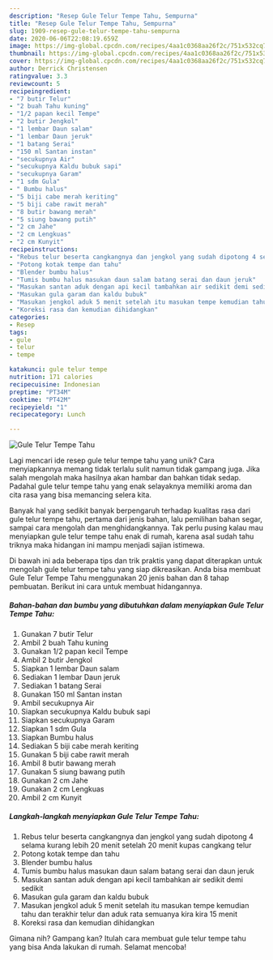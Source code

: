 ```yaml
---
description: "Resep Gule Telur Tempe Tahu, Sempurna"
title: "Resep Gule Telur Tempe Tahu, Sempurna"
slug: 1909-resep-gule-telur-tempe-tahu-sempurna
date: 2020-06-06T22:08:19.659Z
image: https://img-global.cpcdn.com/recipes/4aa1c0368aa26f2c/751x532cq70/gule-telur-tempe-tahu-foto-resep-utama.jpg
thumbnail: https://img-global.cpcdn.com/recipes/4aa1c0368aa26f2c/751x532cq70/gule-telur-tempe-tahu-foto-resep-utama.jpg
cover: https://img-global.cpcdn.com/recipes/4aa1c0368aa26f2c/751x532cq70/gule-telur-tempe-tahu-foto-resep-utama.jpg
author: Derrick Christensen
ratingvalue: 3.3
reviewcount: 5
recipeingredient:
- "7 butir Telur"
- "2 buah Tahu kuning"
- "1/2 papan kecil Tempe"
- "2 butir Jengkol"
- "1 lembar Daun salam"
- "1 lembar Daun jeruk"
- "1 batang Serai"
- "150 ml Santan instan"
- "secukupnya Air"
- "secukupnya Kaldu bubuk sapi"
- "secukupnya Garam"
- "1 sdm Gula"
- " Bumbu halus"
- "5 biji cabe merah keriting"
- "5 biji cabe rawit merah"
- "8 butir bawang merah"
- "5 siung bawang putih"
- "2 cm Jahe"
- "2 cm Lengkuas"
- "2 cm Kunyit"
recipeinstructions:
- "Rebus telur beserta cangkangnya dan jengkol yang sudah dipotong 4 selama kurang lebih 20 menit setelah 20 menit kupas cangkang telur"
- "Potong kotak tempe dan tahu"
- "Blender bumbu halus"
- "Tumis bumbu halus masukan daun salam batang serai dan daun jeruk"
- "Masukan santan aduk dengan api kecil tambahkan air sedikit demi sedikit"
- "Masukan gula garam dan kaldu bubuk"
- "Masukan jengkol aduk 5 menit setelah itu masukan tempe kemudian tahu dan terakhir telur dan aduk rata semuanya kira kira 15 menit"
- "Koreksi rasa dan kemudian dihidangkan"
categories:
- Resep
tags:
- gule
- telur
- tempe

katakunci: gule telur tempe 
nutrition: 171 calories
recipecuisine: Indonesian
preptime: "PT34M"
cooktime: "PT42M"
recipeyield: "1"
recipecategory: Lunch

---
```



![Gule Telur Tempe Tahu](https://img-global.cpcdn.com/recipes/4aa1c0368aa26f2c/751x532cq70/gule-telur-tempe-tahu-foto-resep-utama.jpg)

Lagi mencari ide resep gule telur tempe tahu yang unik? Cara menyiapkannya memang tidak terlalu sulit namun tidak gampang juga. Jika salah mengolah maka hasilnya akan hambar dan bahkan tidak sedap. Padahal gule telur tempe tahu yang enak selayaknya memiliki aroma dan cita rasa yang bisa memancing selera kita.

Banyak hal yang sedikit banyak berpengaruh terhadap kualitas rasa dari gule telur tempe tahu, pertama dari jenis bahan, lalu pemilihan bahan segar, sampai cara mengolah dan menghidangkannya. Tak perlu pusing kalau mau menyiapkan gule telur tempe tahu enak di rumah, karena asal sudah tahu triknya maka hidangan ini mampu menjadi sajian istimewa.




Di bawah ini ada beberapa tips dan trik praktis yang dapat diterapkan untuk mengolah gule telur tempe tahu yang siap dikreasikan. Anda bisa membuat Gule Telur Tempe Tahu menggunakan 20 jenis bahan dan 8 tahap pembuatan. Berikut ini cara untuk membuat hidangannya.

<!--inarticleads1-->

##### Bahan-bahan dan bumbu yang dibutuhkan dalam menyiapkan Gule Telur Tempe Tahu:

1. Gunakan 7 butir Telur
1. Ambil 2 buah Tahu kuning
1. Gunakan 1/2 papan kecil Tempe
1. Ambil 2 butir Jengkol
1. Siapkan 1 lembar Daun salam
1. Sediakan 1 lembar Daun jeruk
1. Sediakan 1 batang Serai
1. Gunakan 150 ml Santan instan
1. Ambil secukupnya Air
1. Siapkan secukupnya Kaldu bubuk sapi
1. Siapkan secukupnya Garam
1. Siapkan 1 sdm Gula
1. Siapkan  Bumbu halus
1. Sediakan 5 biji cabe merah keriting
1. Gunakan 5 biji cabe rawit merah
1. Ambil 8 butir bawang merah
1. Gunakan 5 siung bawang putih
1. Gunakan 2 cm Jahe
1. Gunakan 2 cm Lengkuas
1. Ambil 2 cm Kunyit




<!--inarticleads2-->

##### Langkah-langkah menyiapkan Gule Telur Tempe Tahu:

1. Rebus telur beserta cangkangnya dan jengkol yang sudah dipotong 4 selama kurang lebih 20 menit setelah 20 menit kupas cangkang telur
1. Potong kotak tempe dan tahu
1. Blender bumbu halus
1. Tumis bumbu halus masukan daun salam batang serai dan daun jeruk
1. Masukan santan aduk dengan api kecil tambahkan air sedikit demi sedikit
1. Masukan gula garam dan kaldu bubuk
1. Masukan jengkol aduk 5 menit setelah itu masukan tempe kemudian tahu dan terakhir telur dan aduk rata semuanya kira kira 15 menit
1. Koreksi rasa dan kemudian dihidangkan




Gimana nih? Gampang kan? Itulah cara membuat gule telur tempe tahu yang bisa Anda lakukan di rumah. Selamat mencoba!
